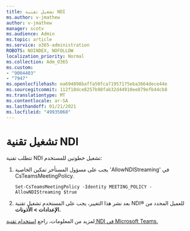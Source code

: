 ```yaml
---
title: تشغيل تقنية NDI
ms.author: v-jmathew
author: v-jmathew
manager: scotv
ms.audience: Admin
ms.topic: article
ms.service: o365-administration
ROBOTS: NOINDEX, NOFOLLOW
localization_priority: Normal
ms.collection: Adm_O365
ms.custom:
- "9004403"
- "7947"
ms.openlocfilehash: ea694898baffa50fca71957175eba3664dece44e
ms.sourcegitcommit: 112f18dce8257b98fab32d44910ee879efb44cb8
ms.translationtype: MT
ms.contentlocale: ar-SA
ms.lasthandoff: 01/21/2021
ms.locfileid: "49935068"
---
```

# <a name="turn-on-ndi-technology"></a>تشغيل تقنية NDI

تتطلب تقنية NDI تشغيل خطوتين للمستخدم:

1. يجب على مسؤول المستأجر تمكين الخاصية 'AllowNDIStreaming' في CsTeamsMeetingPolicy.

    `Set-CsTeamsMeetingPolicy -Identity MEETING_POLICY -AllowNDIStreaming $true`

2. بعد نشر هذا التغيير، يجب على المستخدم تشغيل تقنية NDI® للعميل المحدد من **الإعدادات > الأذونات.**

لمزيد من المعلومات، راجع [استخدام تقنية NDI في Microsoft Teams.](https://docs.microsoft.com/microsoftteams/use-ndi-in-meetings)
